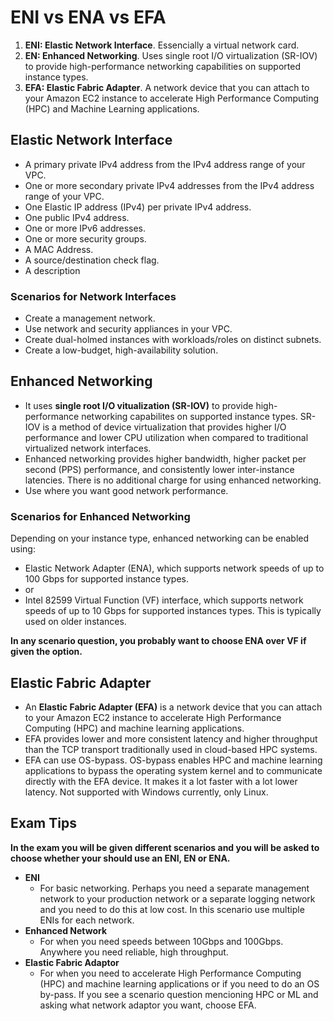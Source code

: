 # ENI vs ENA vs EFA
1. **ENI: Elastic Network Interface**. Essencially a virtual network card.
2. **EN: Enhanced Networking**. Uses single root I/O virtualization (SR-IOV) to provide high-performance networking capabilities on supported instance types.
3. **EFA: Elastic Fabric Adapter**. A network device that you can attach to your Amazon EC2 instance to accelerate High Performance Computing (HPC) and Machine Learning applications.

## Elastic Network Interface
- A primary private IPv4 address from the IPv4 address range of your VPC.
- One or more secondary private IPv4 addresses from the IPv4 address range of your VPC.
- One Elastic IP address (IPv4) per private IPv4 address.
- One public IPv4 address.
- One or more IPv6 addresses.
- One or more security groups.
- A MAC Address.
- A source/destination check flag.
- A description

### Scenarios for Network Interfaces
- Create a management network.
- Use network and security appliances in your VPC.
- Create dual-holmed instances with workloads/roles on distinct subnets.
- Create a low-budget, high-availability solution.

## Enhanced Networking
- It uses **single root I/O vitualization (SR-IOV)** to provide high-performance networking capabilites on supported instance types. SR-IOV is a method of device virtualization that provides higher I/O performance and lower CPU utilization when compared to traditional virtualized network interfaces.
- Enhanced networking provides higher bandwidth, higher packet per second (PPS) performance, and consistently lower inter-instance latencies. There is no additional charge for using enhanced networking.
- Use where you want good network performance.

### Scenarios for Enhanced Networking
Depending on your instance type, enhanced networking can be enabled 
using:

-  Elastic Network Adapter (ENA), which supports network speeds of up to 100 Gbps for supported instance types.
-  or
-  Intel 82599 Virtual Function (VF) interface, which supports network speeds of up to 10 Gbps for supported instances types. This is typically used on older instances.

**In any scenario question, you probably want to choose ENA over VF if given the option.**

## Elastic Fabric Adapter

- An **Elastic Fabric Adapter (EFA)** is a network device that you can attach to your Amazon EC2 instance to accelerate High Performance Computing (HPC) and machine learning applications.
- EFA provides lower and more consistent latency and higher throughput than the TCP transport traditionally used in cloud-based HPC systems.
- EFA can use OS-bypass. OS-bypass enables HPC and machine learning applications to bypass the operating system kernel and to communicate directly with the EFA device. It makes it a lot faster with a lot lower latency. Not supported with Windows currently, only Linux.

## Exam Tips

**In the exam you will be given different scenarios and you will be asked to choose whether your should use an ENI, EN or ENA.**

- **ENI**
  - For basic networking. Perhaps you need a separate management network to your production network or a separate logging network and you need to do this at low cost. In this scenario use multiple ENIs for each network.
- **Enhanced Network**
  - For when you need speeds between 10Gbps and 100Gbps. Anywhere you need reliable, high throughput.
- **Elastic Fabric Adaptor**
  - For when you need to accelerate High Performance Computing (HPC) and machine learning applications or if you need to do an OS by-pass. If you see a scenario question mencioning HPC or ML and asking what network adaptor you want, choose EFA.